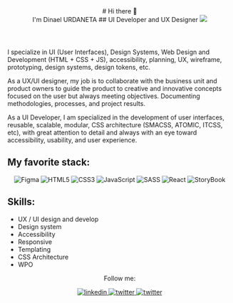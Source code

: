 <header>
  # Hi there 👋 <br/> I'm Dinael URDANETA
  ## UI Developer and UX Designer
  <img src="[https://img.shields.io/badge/-Figma-000?style=for-the-badge&logo=figma&logoColor=fff&labelColor=282828](https://res.cloudinary.com/db2fqw7ex/image/upload/v1697018280/cover_qwetwl.png)">
</header>
<p>
  I specialize in UI (User Interfaces), Design Systems, Web Design and Development (HTML + CSS + JS), accessibility, planning, UX, wireframe, prototyping, design systems, design tokens, etc.
</p>
<p>
  As a UX/UI designer, my job is to collaborate with the business unit and product owners to guide the product to creative and innovative concepts focused on the user but always meeting objectives. Documenting methodologies, processes, and project results.
</p>

<p>
  As a UI Developer, I am specialized in the development of user interfaces, reusable, scalable, modular, CSS architecture (SMACSS, ATOMIC, ITCSS, etc), with great attention to detail and always with an eye toward accessibility, usability, and user experience.
</p>

## My favorite stack:
<div align="center">
  <img src="https://img.shields.io/badge/-Figma-000?style=for-the-badge&logo=figma&logoColor=fff&labelColor=282828" alt="Figma">
  <img src="https://img.shields.io/badge/-HTML-c58545?style=for-the-badge&logo=html5&logoColor=c58545&labelColor=282828" alt="HTML5">
  <img src="https://img.shields.io/badge/-CSS-264de4?style=for-the-badge&logo=css3&logoColor=264de4&labelColor=282828" alt="CSS3">
  <img src="https://img.shields.io/badge/-JavaScript-f7df1e?style=for-the-badge&logo=javascript&logoColor=f7df1e&labelColor=282828" alt="JavaScript">
  <img src="https://img.shields.io/badge/-SASS-cc6699?style=for-the-badge&logo=sass&logoColor=cc6699&labelColor=282828" alt="SASS">
  <img src="https://img.shields.io/badge/-React-61dafb?style=for-the-badge&logo=react&logoColor=61dafb&labelColor=282828" alt="React">
  <img src="https://img.shields.io/badge/-Storybook-ff528c?style=for-the-badge&logo=storybook&logoColor=ff528c&labelColor=282828" alt="StoryBook">
</div>

## Skills:
- UX / UI design and develop
- Design system
- Accessibility 
- Responsive
- Templating
- CSS Architecture 
- WPO

<p align="center">
  Follow me:
<p>
<div align="center">
  <a 
    href="https://www.linkedin.com/in/dinael-urdaneta/"
    target="_blank">
    <img src=https://img.shields.io/badge/linkedin-%2300acee.svg?color=405DE6&style=for-the-badge&logo=linkedin&logoColor=white alt=linkedin />
  </a>
  <a href="https://twitter.com/dinaelurdaneta" target="_blank">
    <img src=https://img.shields.io/badge/twitter-%2300acee.svg?color=1DA1F2&style=for-the-badge&logo=twitter&logoColor=white alt=twitter />
  </a>
  <a href="https://codepen.io/dinael" target="_blank">
    <img src=https://img.shields.io/badge/codepen-%2300acee.svg?color=000&style=for-the-badge&logo=codepen&logoColor=white alt=twitter />
  </a>
</div>

